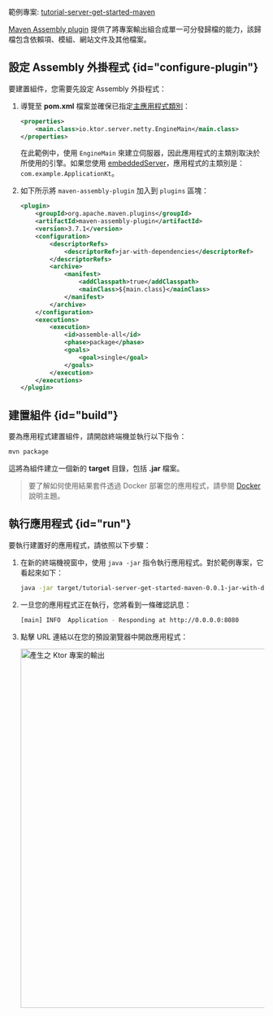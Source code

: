 [//]: # (title: 使用 Maven Assembly 外掛程式建立 fat JARs)

<tldr>
<p>
<control>範例專案</control>: <a href="https://github.com/ktorio/ktor-documentation/tree/%ktor_version%/codeSnippets/snippets/tutorial-server-get-started-maven">tutorial-server-get-started-maven</a>
</p>
</tldr>

[Maven Assembly plugin](http://maven.apache.org/plugins/maven-assembly-plugin/) 提供了將專案輸出組合成單一可分發歸檔的能力，該歸檔包含依賴項、模組、網站文件及其他檔案。

## 設定 Assembly 外掛程式 {id="configure-plugin"}

要建置組件，您需要先設定 Assembly 外掛程式：

1. 導覽至 **pom.xml** 檔案並確保已指定[主應用程式類別](server-dependencies.topic#create-entry-point)：
   ```xml
   <properties>
       <main.class>io.ktor.server.netty.EngineMain</main.class>
   </properties>
   ```

    在此範例中，使用 `EngineMain` 來建立伺服器，因此應用程式的主類別取決於所使用的引擎。如果您使用 [embeddedServer](server-create-and-configure.topic#embedded-server)，應用程式的主類別是：`com.example.ApplicationKt`。

2. 如下所示將 `maven-assembly-plugin` 加入到 `plugins` 區塊：
   ```xml
   <plugin>
       <groupId>org.apache.maven.plugins</groupId>
       <artifactId>maven-assembly-plugin</artifactId>
       <version>3.7.1</version>
       <configuration>
           <descriptorRefs>
               <descriptorRef>jar-with-dependencies</descriptorRef>
           </descriptorRefs>
           <archive>
               <manifest>
                   <addClasspath>true</addClasspath>
                   <mainClass>${main.class}</mainClass>
               </manifest>
           </archive>
       </configuration>
       <executions>
           <execution>
               <id>assemble-all</id>
               <phase>package</phase>
               <goals>
                   <goal>single</goal>
               </goals>
           </execution>
       </executions>
   </plugin>
   ```

## 建置組件 {id="build"}

要為應用程式建置組件，請開啟終端機並執行以下指令：

```Bash
mvn package
```

這將為組件建立一個新的 **target** 目錄，包括 **.jar** 檔案。

> 要了解如何使用結果套件透過 Docker 部署您的應用程式，請參閱 [Docker](docker.md) 說明主題。

## 執行應用程式 {id="run"}

要執行建置好的應用程式，請依照以下步驟：

1. 在新的終端機視窗中，使用 `java -jar` 指令執行應用程式。對於範例專案，它看起來如下：
   ```Bash
   java -jar target/tutorial-server-get-started-maven-0.0.1-jar-with-dependencies.jar
   ```
2. 一旦您的應用程式正在執行，您將看到一條確認訊息：
   ```Bash
   [main] INFO  Application - Responding at http://0.0.0.0:8080
   ```
3. 點擊 URL 連結以在您的預設瀏覽器中開啟應用程式：

   <img src="server_get_started_ktor_sample_app_output.png" alt="產生之 Ktor 專案的輸出"
                     border-effect="rounded" width="706"/>